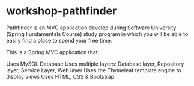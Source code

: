 # workshop-pathfinder
Pathfinder is an MVC application develop during Software University (Spring Fundamentals Course) study program in which you will be able to easily find a place to spend your free time.

This is a Spring MVC application that:

Uses MySQL Database
Uses multiple layers: Database layer, Repository layer, Service Layer, Web layer
Uses the Thymeleaf template engine to display views
Uses HTML, CSS & Bootstrap
